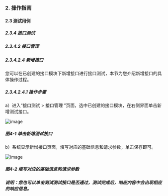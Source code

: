 ### 2. 操作指南

#### 2.3 测试用例

##### 2.3.4 接口测试

##### 2.3.4.2 接口管理

##### 2.3.4.2.4 新增接口

您可以在已创建的接口模块下新增接口进行接口测试，本节为您介绍新增接口的具体操作过程。

##### 2.3.4.2.4.1 操作步骤

a）进入“接口测试 > 接口管理 ”页面，选中已创建的接口模块，在右侧界面单击新增测试接口。

![image](https://user-images.githubusercontent.com/79617492/189306438-8c00379c-9d6a-4688-9aac-3c3ef673b0a1.png)

##### 图4-1 单击新增测试接口

b）系统显示新增接口页面，填写对应的基础信息和请求参数，单击保存即可。

![image](https://user-images.githubusercontent.com/79617492/189306461-b7bfa49f-777c-4860-a7a2-334ac617e31f.png)

##### 图4-2 填写对应的基础信息和请求参数

##### 说明：您也可以单击测试测试接口是否通过，测试完成后，响应内容中会出现相应的响应信息。
